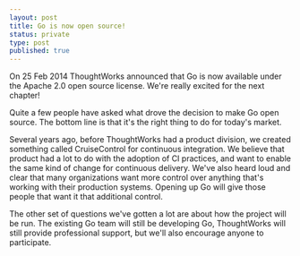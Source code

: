 ```yaml
---
layout: post
title: Go is now open source!
status: private
type: post
published: true
---
```


On 25 Feb 2014 ThoughtWorks announced that Go is now available under the Apache 2.0 open source license. We're really excited for the next chapter!

Quite a few people have asked what drove the decision to make Go open source. The bottom line is that it's the right thing to do for today's market. 

Several years ago, before ThoughtWorks had a product division, we created something called CruiseControl for continuous integration. We believe that 
product had a lot to do with the adoption of CI practices, and want to enable the same kind of change for continuous delivery. We've also heard loud
and clear that many organizations want more control over anything that's working with their production systems. Opening up Go will give those people
that want it that additional control. 

The other set of questions we've gotten a lot are about how the project will be run. The existing Go team will still be developing Go, ThoughtWorks 
will still provide professional support, but we'll also encourage anyone to participate. 